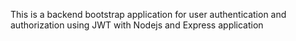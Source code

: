 This is a backend bootstrap application for user authentication and authorization using JWT with Nodejs and Express application